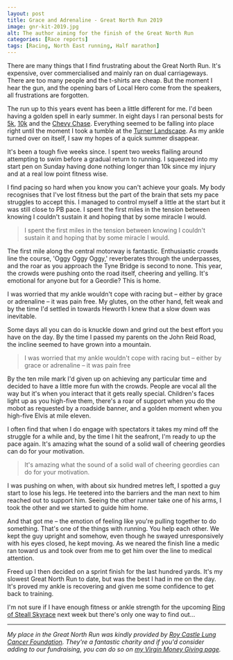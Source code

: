 ```yaml
---
layout: post
title: Grace and Adrenaline - Great North Run 2019
image: gnr-kit-2019.jpg
alt: The author aiming for the finish of the Great North Run
categories: [Race reports]
tags: [Racing, North East running, Half marathon]
---
```

There are many things that I find frustrating about the Great North Run. It's expensive, over commercialised and mainly ran on dual carriageways. There are too many people and the t-shirts are cheap. But the moment I hear the gun, and the opening bars of Local Hero come from the speakers, all frustrations are forgotten.

The run up to this years event has been a little different for me. I'd been having a golden spell in early summer. In eight days I ran personal bests for [5k](https://theunforgivingminute.run/sunderland-5k-2019/), [10k](https://theunforgivingminute.run/pushing-the-redline-tynedale-10k-2019/) and the [Chevy Chase](https://theunforgivingminute.run/losing-the-plot-chevy-chase-2019/). Everything seemed to be falling into place right until the moment I took a tumble at the [Turner Landscape](https://theunforgivingminute.run/turner-landscape-2019/). As my ankle turned over on itself, I saw my hopes of a quick summer disappear.

It's been a tough five weeks since. I spent two weeks flailing around attempting to swim before a gradual return to running. I squeezed into my start pen on Sunday having done nothing longer than 10k since my injury and at a real low point fitness wise.

I find pacing so hard when you know you can't achieve your goals. My body recognises that I've lost fitness but the part of the brain that sets my pace struggles to accept this. I managed to control myself a little at the start but it was still close to PB pace. I spent the first miles in the tension between knowing I couldn't sustain it and hoping that by some miracle I would. 

>I spent the first miles in the tension between knowing I couldn't sustain it and hoping that by some miracle I would. 

The first mile along the central motorway is fantastic. Enthusiastic crowds line the course, 'Oggy Oggy Oggy,' reverberates through the underpasses, and the roar as you approach the Tyne Bridge is second to none. This year, the crowds were pushing onto the road itself, cheering and yelling. It's emotional for anyone but for a Geordie? This is home.

I was  worried that my ankle wouldn't cope with racing but – either by grace or adrenaline – it was pain free. My glutes, on the other hand, felt weak and by the time I'd settled in towards Heworth I knew that a slow down was inevitable.

Some days all you can do is knuckle down and grind out the best effort you have on the day. By the time I passed my parents on the John Reid Road, the incline seemed to have grown into a mountain.

>I was  worried that my ankle wouldn't cope with racing but – either by grace or adrenaline – it was pain free

By the ten mile mark I'd given up on achieving any particular time and decided to have a little more fun with the crowds. People are vocal all the way but it's when you interact that it gets really special. Children's faces light up as you high-five them, there's a roar of support when you do the mobot as requested by a roadside banner, and a golden moment when you high-five Elvis at mile eleven.

I often find that when I do engage with spectators it takes my mind off the struggle for a while and, by the time I hit the seafront, I'm ready to up the pace again. It's amazing what the sound of a solid wall of cheering geordies can do for your motivation.

>It's amazing what the sound of a solid wall of cheering geordies can do for your motivation.

I was pushing on when, with about six hundred metres left, I spotted a guy start to lose his legs. He teetered into the barriers and the man next to him reached out to support him. Seeing the other runner take one of his arms, I took the other and we started to guide him home. 

And that got me – the emotion of feeling like you're pulling together to do something. That's one of the things with running. You help each other. We kept the guy upright and somehow, even though he swayed unresponsively with his eyes closed, he kept moving. As we neared the finish line a medic ran toward us and took over from me to get him over the line to medical attention.

Freed up I then decided on a sprint finish for the last hundred yards. It's my slowest Great North Run to date, but was the best I had in me on the day. It's proved my ankle is recovering and given me some confidence to get back to training.

I'm not sure if I have enough fitness or ankle strength for the upcoming [Ring of Steall Skyrace](http://www.skylinescotland.com/ring-of-steall-skyrace/) next week but there's only one way to find out...

- - -

*My place in the Great North Run was kindly provided by [Roy Castle Lung Cancer Foundation](https://www.roycastle.org/). They're a fantastic charity and if you'd consider adding to our fundraising, you can do so on [my Virgin Money Giving page](https://uk.virginmoneygiving.com/PeteJobes).*
